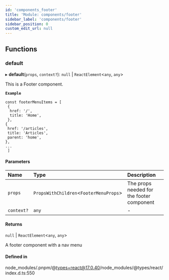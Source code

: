 ```yaml
---
id: 'components_footer'
title: 'Module: components/footer'
sidebar_label: 'components/footer'
sidebar_position: 0
custom_edit_url: null
---
```


## Functions

### default

▸ **default**(`props`, `context?`): `null` \| `ReactElement`<`any`, `any`\>

This is a Footer component.

**`Example`**

```
const footerMenuItems = [
 {
  href: '/',
  title: 'Home',
 },
{
 href: '/articles',
 title: 'Articles',
 parent: 'home',
},
...
 ]
```

#### Parameters

| Name       | Type                                    | Description                               |
| :--------- | :-------------------------------------- | :---------------------------------------- |
| `props`    | `PropsWithChildren`<`FooterMenuProps`\> | The props needed for the footer component |
| `context?` | `any`                                   | -                                         |

#### Returns

`null` \| `ReactElement`<`any`, `any`\>

A footer component with a nav menu

#### Defined in

node_modules/.pnpm/@types+react@17.0.40/node_modules/@types/react/index.d.ts:550
